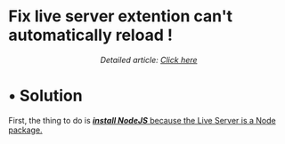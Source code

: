 # Fix live server extention can't automatically reload !
<p align = "center"> 
  <i>
    Detailed article: 
      <a href = "https://viblo.asia/p/live-server-lam-gi-khi-cai-vs-code-extension-than-yeu-tro-chung-Do754AP4KM6">Click here</a>
    </i>
</p>

<h1 >•	Solution</h1>
<p>First, the thing to do is <i><b><a href = "https://nodejs.org/en/">install NodeJS</b></i> because the Live Server is a Node package.</p>

